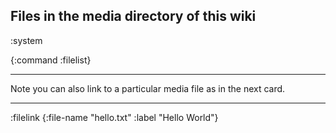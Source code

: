 Files in the media directory of this wiki
-----
:system

{:command :filelist}


----

Note you can also link to a particular media file as in the next card.

----
:filelink
{:file-name  "hello.txt" :label "Hello World"}